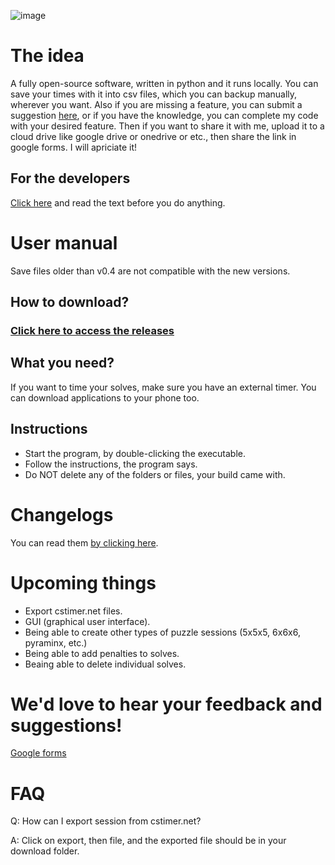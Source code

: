 ![image](https://github.com/user-attachments/assets/885d2007-7ab2-428e-9b27-77b52d8e894d)


# The idea

A fully open-source software, written in python and it runs locally. You can save your times with it into csv files, which you can backup manually, wherever you want. Also if you are missing a feature, you can submit a suggestion [here](https://forms.gle/JajjEokWRGWQeieD9), or if you have the knowledge, you can complete my code with your desired feature. Then if you want to share it with me, upload it to a cloud drive like google drive or onedrive or etc., then share the link in google forms. I will apriciate it!

## For the developers

[Click here](https://github.com/synexdev01/synex_cubing_tools/blob/main/DEV_README.md) and read the text before you do anything.

# User manual

Save files older than v0.4 are not compatible with the new versions.

## How to download?

### [Click here to access the releases](https://github.com/synexcoder01/synex_cubing_tools/releases)

## What you need?

If you want to time your solves, make sure you have an external timer. You can download applications to your phone too.

## Instructions

- Start the program, by double-clicking the executable.
- Follow the instructions, the program says.
- Do NOT delete any of the folders or files, your build came with.

# Changelogs

You can read them [by clicking here](https://github.com/synexcoder01/synex_cubing_tools/blob/main/CHANGELOGS.md).

# Upcoming things

- Export cstimer.net files.
- GUI (graphical user interface).
- Being able to create other types of puzzle sessions (5x5x5, 6x6x6, pyraminx, etc.)
- Being able to add penalties to solves.
- Beaing able to delete individual solves.

# We'd love to hear your feedback and suggestions!

[Google forms](https://forms.gle/JajjEokWRGWQeieD9)

# FAQ

Q: How can I export session from cstimer.net?

A: Click on export, then file, and the exported file should be in your download folder.
